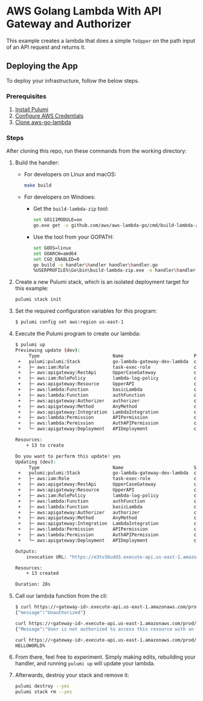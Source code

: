 # AWS Golang Lambda With API Gateway and Authorizer

This example creates a lambda that does a simple `ToUpper` on the path input of an API request and returns it.

## Deploying the App

To deploy your infrastructure, follow the below steps.

### Prerequisites

1. [Install Pulumi](https://www.pulumi.com/docs/get-started/install/)
2. [Configure AWS Credentials](https://www.pulumi.com/docs/intro/cloud-providers/aws/setup/)
3. [Clone aws-go-lambda](https://github.com/aws/aws-lambda-go)

### Steps

After cloning this repo, run these commands from the working directory:

1. Build the handler:

	- For developers on Linux and macOS:

		```bash
		make build
		```

	- For developers on Windows:

		- Get the `build-lambda-zip` tool:

			```bash
			set GO111MODULE=on
			go.exe get -u github.com/aws/aws-lambda-go/cmd/build-lambda-zip
			```

		- Use the tool from your GOPATH:

			```bash
			set GOOS=linux
			set GOARCH=amd64
			set CGO_ENABLED=0
			go build -o handler\handler handler\handler.go
			%USERPROFILE%\Go\bin\build-lambda-zip.exe -o handler\handler.zip handler\handler
			```


2. Create a new Pulumi stack, which is an isolated deployment target for this example:

	```bash
	pulumi stack init
	```

3. Set the required configuration variables for this program:
	```bash
	$ pulumi config set aws:region us-east-1
	```

4. Execute the Pulumi program to create our lambda:

	```bash
	$ pulumi up
	Previewing update (dev):
         Type                           Name                          Plan
     +   pulumi:pulumi:Stack            go-lambda-gateway-dev-lambda  create
     +   ├─ aws:iam:Role                task-exec-role                create
     +   ├─ aws:apigateway:RestApi      UpperCaseGateway              create
     +   ├─ aws:iam:RolePolicy          lambda-log-policy             create
     +   ├─ aws:apigateway:Resource     UpperAPI                      create
     +   ├─ aws:lambda:Function         basicLambda                   create
     +   ├─ aws:lambda:Function         authFunction                  create
     +   ├─ aws:apigateway:Authorizer   authorizer                    create
     +   ├─ aws:apigateway:Method       AnyMethod                     create
     +   ├─ aws:apigateway:Integration  LambdaIntegration             create
     +   ├─ aws:lambda:Permission       APIPermission                 create
     +   ├─ aws:lambda:Permission       AuthAPIPermission             create
     +   └─ aws:apigateway:Deployment   APIDeployment                 create

    Resources:
        + 13 to create

	Do you want to perform this update? yes
	Updating (dev):
         Type                           Name                          Status
     +   pulumi:pulumi:Stack            go-lambda-gateway-dev-lambda  created
     +   ├─ aws:iam:Role                task-exec-role                created
     +   ├─ aws:apigateway:RestApi      UpperCaseGateway              created
     +   ├─ aws:apigateway:Resource     UpperAPI                      created
     +   ├─ aws:iam:RolePolicy          lambda-log-policy             created
     +   ├─ aws:lambda:Function         authFunction                  created
     +   ├─ aws:lambda:Function         basicLambda                   created
     +   ├─ aws:apigateway:Authorizer   authorizer                    created
     +   ├─ aws:apigateway:Method       AnyMethod                     created
     +   ├─ aws:apigateway:Integration  LambdaIntegration             created
     +   ├─ aws:lambda:Permission       APIPermission                 created
     +   ├─ aws:lambda:Permission       AuthAPIPermission             created
     +   └─ aws:apigateway:Deployment   APIDeployment                 created

    Outputs:
        invocation URL: "https://e3tv36udd3.execute-api.us-east-1.amazonaws.com/prod/{message}"

    Resources:
        + 13 created

    Duration: 28s
	```

5. Call our lambda function from the cli:
    ```bash
    $ curl https://<gateway-id>.execute-api.us-east-1.amazonaws.com/prod/helloworld
    {"message":"Unauthorized"}
    ```

    ```bash
	curl https://<gateway-id>.execute-api.us-east-1.amazonaws.com/prod/helloworld -H "authorizationToken:deny"
    {"Message":"User is not authorized to access this resource with an explicit deny"}
	```

	```bash
	curl https://<gateway-id>.execute-api.us-east-1.amazonaws.com/prod/helloworld -H "authorizationToken: allow"
	HELLOWORLD%
	```

6. From there, feel free to experiment. Simply making edits, rebuilding your handler, and running `pulumi up` will update your lambda.

7. Afterwards, destroy your stack and remove it:

	```bash
	pulumi destroy --yes
	pulumi stack rm --yes
	```
